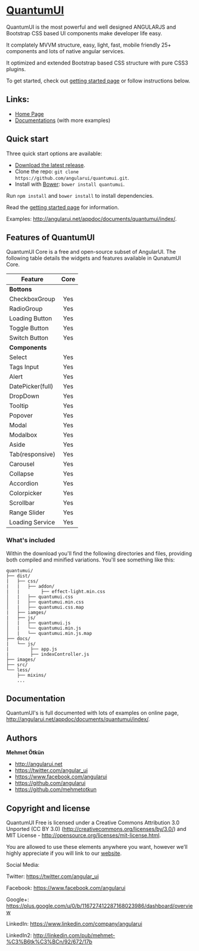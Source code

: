 ﻿# [QuantumUI](http://angularui.net/)

QuantumUI is the most powerful and well designed ANGULARJS and Bootstrap CSS based UI components make developer life easy.

It complately MVVM structure, easy, light, fast, mobile friendly 25+ components and lots of native angular services.

It optimized and extended Bootstrap based CSS structure with pure CSS3 plugins.

To get started, check out [getting started page](http://angularui.net/ui/start) or follow instructions below.


## Links:

+ [Home Page](http://angularui.net/)
+ [Documentations](http://angularui.net/appdoc/documents/home/dashboard) (with more examples)

## Quick start

Three quick start options are available:

- [Download the latest release](https://github.com/angularui/quantumui/archive/master.zip).
- Clone the repo: `git clone https://github.com/angularui/quantumui.git`.
- Install with [Bower](http://bower.io): `bower install quantumui`.

Run `npm install` and `bower install` to install dependencies.

Read the [getting started page](http://angularui.net/appdoc/documents/home/dashboard) for information.

Examples: <http://angularui.net/appdoc/documents/quantumui/index/>.

## Features of QuantumUI 

QuantumUI Core is a free and open-source subset of AngularUI. The following table details the widgets and features available in QunatumUI Core.


| Feature | Core |
| ------------------------- | :-----------: |
| **Bottons** |
| CheckboxGroup | Yes |
| RadioGroup | Yes |
| Loading Button | Yes |
| Toggle Button | Yes |
| Switch Button | Yes |
| **Components** |
| Select | Yes |
| Tags Input | Yes | 
| Alert | Yes |
| DatePicker(full) | Yes |
| DropDown | Yes |
| Tooltip | Yes |
| Popover | Yes |
| Modal | Yes |
| Modalbox | Yes |
| Aside | Yes |
| Tab(responsive) | Yes |
| Carousel | Yes |
| Collapse | Yes |
| Accordion | Yes |
| Colorpicker | Yes |
| Scrollbar | Yes |
| Range Slider | Yes |
| Loading Service | Yes |


### What's included

Within the download you'll find the following directories and files, providing both compiled and minified variations. You'll see something like this:

```
quantumui/
├── dist/
|   ├── css/
|   |   ├── addon/
|   |        ├── effect-light.min.css
│   |   ├── quantumui.css
│   |   ├── quantumui.min.css
│   |   ├── quantumui.css.map
|   ├── iamges/
|   ├── js/
│   |   ├── quantumui.js
│   |   └── quantumui.min.js
│   |   └── quantumui.min.js.map
├── docs/
|   └── js/
|        ├── app.js
|        ├── indexController.js
├── images/
├── src/
└── less/
    ├── mixins/
    ...

```


## Documentation

QuantumUI's is full documented with lots of examples on online page, <http://angularui.net/appdoc/documents/quantumui/index/>.




## Authors

**Mehmet Ötkün**

+ <http://angularui.net>
+ <https://twitter.com/angular_ui>
+ <https://www.facebook.com/angularui>
+ <https://github.com/angularui>
+ <https://github.com/mehmetotkun>



## Copyright and license

QuantumUI Free is licensed under a Creative Commons Attribution 3.0 Unported (CC BY 3.0)  (http://creativecommons.org/licenses/by/3.0/) and MIT License - http://opensource.org/licenses/mit-license.html.

You are allowed to use these elements anywhere you want, however we’ll highly appreciate if you will link to our [website](http://angularui.net).



Social Media:

Twitter: <https://twitter.com/angular_ui>

Facebook: <https://www.facebook.com/angularui>

Google+: <https://plus.google.com/u/0/b/116727412287168023986/dashboard/overview>

LinkedIn: <https://www.linkedin.com/company/angularui>

LinkedIn2: <http://linkedin.com/pub/mehmet-%C3%B6tk%C3%BCn/92/672/17b>
